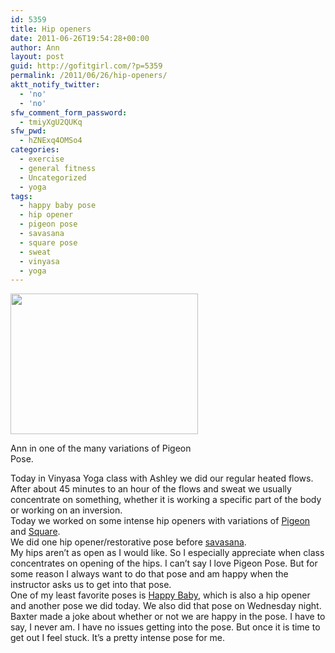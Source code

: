 ```yaml
---
id: 5359
title: Hip openers
date: 2011-06-26T19:54:28+00:00
author: Ann
layout: post
guid: http://gofitgirl.com/?p=5359
permalink: /2011/06/26/hip-openers/
aktt_notify_twitter:
  - 'no'
  - 'no'
sfw_comment_form_password:
  - tmiyXgU2QUKq
sfw_pwd:
  - hZNExq4OMSo4
categories:
  - exercise
  - general fitness
  - Uncategorized
  - yoga
tags:
  - happy baby pose
  - hip opener
  - pigeon pose
  - savasana
  - square pose
  - sweat
  - vinyasa
  - yoga
---
```

<div id="attachment_5362" style="width: 310px" class="wp-caption alignleft">
  <a href="http://gofitgirl.com/blog/wp-content/uploads/2011/06/photo-2_2.jpg"><img class="size-medium wp-image-5362" title="photo 2_2" src="http://gofitgirl.com/blog/wp-content/uploads/2011/06/photo-2_2-300x225.jpg" alt="" width="300" height="225" /></a>
  
  <p class="wp-caption-text">
    Ann in one of the many variations of Pigeon Pose.
  </p>
</div>

  
Today in Vinyasa Yoga class with Ashley we did our regular heated flows. After about 45 minutes to an hour of the flows and sweat we usually concentrate on something, whether it is working a specific part of the body or working on an inversion.  
Today we worked on some intense hip openers with variations of [Pigeon](http://www.yogajournal.com/poses/863) and [Square](http://www.yogajournal.com/poses/2477).  
We did one hip opener/restorative pose before [savasana](http://www.yogajournal.com/poses/482).  
My hips aren&#8217;t as open as I would like. So I especially appreciate when class concentrates on opening of the hips. I can&#8217;t say I love Pigeon Pose. But for some reason I always want to do that pose and am happy when the instructor asks us to get into that pose.  
One of my least favorite poses is [Happy Baby](http://www.yogajournal.com/poses/490), which is also a hip opener and another pose we did today. We also did that pose on Wednesday night. Baxter made a joke about whether or not we are happy in the pose. I have to say, I never am. I have no issues getting into the pose. But once it is time to get out I feel stuck. It&#8217;s a pretty intense pose for me.